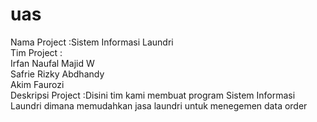 # uas
Nama Project :Sistem Informasi Laundri
<br>Tim Project  :
<br>Irfan Naufal Majid W
<br>Safrie Rizky Abdhandy
<br>Akim Faurozi
<br>Deskripsi Project :Disini tim kami membuat program Sistem Informasi Laundri dimana memudahkan jasa laundri untuk menegemen data order
